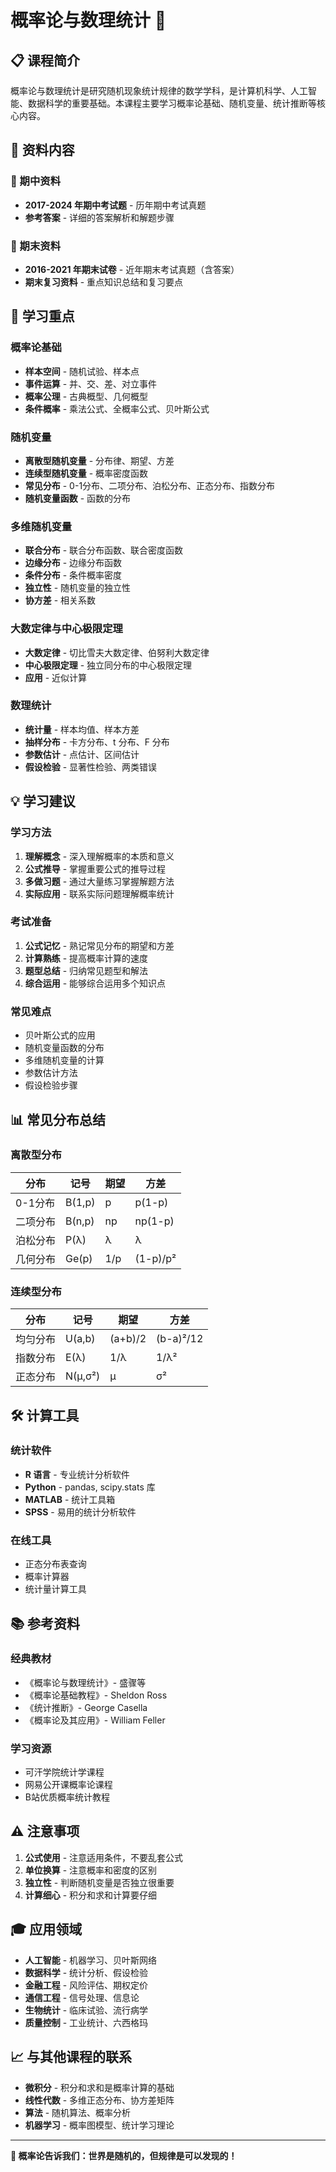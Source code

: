 # 概率论与数理统计 🎲

## 📋 课程简介

概率论与数理统计是研究随机现象统计规律的数学学科，是计算机科学、人工智能、数据科学的重要基础。本课程主要学习概率论基础、随机变量、统计推断等核心内容。

## 📁 资料内容

### 📝 期中资料
- **2017-2024 年期中考试题** - 历年期中考试真题
- **参考答案** - 详细的答案解析和解题步骤

### 📄 期末资料
- **2016-2021 年期末试卷** - 近年期末考试真题（含答案）
- **期末复习资料** - 重点知识总结和复习要点

## 🎯 学习重点

### 概率论基础
- **样本空间** - 随机试验、样本点
- **事件运算** - 并、交、差、对立事件
- **概率公理** - 古典概型、几何概型
- **条件概率** - 乘法公式、全概率公式、贝叶斯公式

### 随机变量
- **离散型随机变量** - 分布律、期望、方差
- **连续型随机变量** - 概率密度函数
- **常见分布** - 0-1分布、二项分布、泊松分布、正态分布、指数分布
- **随机变量函数** - 函数的分布

### 多维随机变量
- **联合分布** - 联合分布函数、联合密度函数
- **边缘分布** - 边缘分布函数
- **条件分布** - 条件概率密度
- **独立性** - 随机变量的独立性
- **协方差** - 相关系数

### 大数定律与中心极限定理
- **大数定律** - 切比雪夫大数定律、伯努利大数定律
- **中心极限定理** - 独立同分布的中心极限定理
- **应用** - 近似计算

### 数理统计
- **统计量** - 样本均值、样本方差
- **抽样分布** - 卡方分布、t 分布、F 分布
- **参数估计** - 点估计、区间估计
- **假设检验** - 显著性检验、两类错误

## 💡 学习建议

### 学习方法
1. **理解概念** - 深入理解概率的本质和意义
2. **公式推导** - 掌握重要公式的推导过程
3. **多做习题** - 通过大量练习掌握解题方法
4. **实际应用** - 联系实际问题理解概率统计

### 考试准备
1. **公式记忆** - 熟记常见分布的期望和方差
2. **计算熟练** - 提高概率计算的速度
3. **题型总结** - 归纳常见题型和解法
4. **综合运用** - 能够综合运用多个知识点

### 常见难点
- 贝叶斯公式的应用
- 随机变量函数的分布
- 多维随机变量的计算
- 参数估计方法
- 假设检验步骤

## 📊 常见分布总结

### 离散型分布
| 分布 | 记号 | 期望 | 方差 |
|------|------|------|------|
| 0-1分布 | B(1,p) | p | p(1-p) |
| 二项分布 | B(n,p) | np | np(1-p) |
| 泊松分布 | P(λ) | λ | λ |
| 几何分布 | Ge(p) | 1/p | (1-p)/p² |

### 连续型分布
| 分布 | 记号 | 期望 | 方差 |
|------|------|------|------|
| 均匀分布 | U(a,b) | (a+b)/2 | (b-a)²/12 |
| 指数分布 | E(λ) | 1/λ | 1/λ² |
| 正态分布 | N(μ,σ²) | μ | σ² |

## 🛠️ 计算工具

### 统计软件
- **R 语言** - 专业统计分析软件
- **Python** - pandas, scipy.stats 库
- **MATLAB** - 统计工具箱
- **SPSS** - 易用的统计分析软件

### 在线工具
- 正态分布表查询
- 概率计算器
- 统计量计算工具

## 📚 参考资料

### 经典教材
- 《概率论与数理统计》- 盛骤等
- 《概率论基础教程》- Sheldon Ross
- 《统计推断》- George Casella
- 《概率论及其应用》- William Feller

### 学习资源
- 可汗学院统计学课程
- 网易公开课概率论课程
- B站优质概率统计教程

## ⚠️ 注意事项

1. **公式使用** - 注意适用条件，不要乱套公式
2. **单位换算** - 注意概率和密度的区别
3. **独立性** - 判断随机变量是否独立很重要
4. **计算细心** - 积分和求和计算要仔细

## 🎓 应用领域

- **人工智能** - 机器学习、贝叶斯网络
- **数据科学** - 统计分析、假设检验
- **金融工程** - 风险评估、期权定价
- **通信工程** - 信号处理、信息论
- **生物统计** - 临床试验、流行病学
- **质量控制** - 工业统计、六西格玛

## 📈 与其他课程的联系

- **微积分** - 积分和求和是概率计算的基础
- **线性代数** - 多维正态分布、协方差矩阵
- **算法** - 随机算法、概率分析
- **机器学习** - 概率图模型、统计学习理论

---

**🎲 概率论告诉我们：世界是随机的，但规律是可以发现的！**
